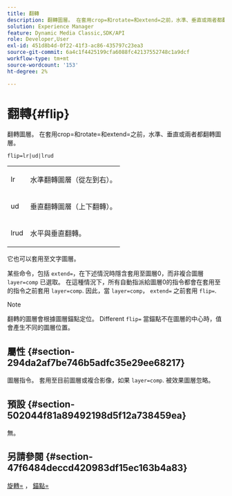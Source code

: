 ```yaml
---
title: 翻轉
description: 翻轉圖層。 在套用crop=和rotate=和extend=之前，水準、垂直或兩者都翻轉圖層。
solution: Experience Manager
feature: Dynamic Media Classic,SDK/API
role: Developer,User
exl-id: 451d8b4d-0f22-41f3-ac86-435797c23ea3
source-git-commit: 6a4c1f4425199cfa6088fc42137552748c1a9dcf
workflow-type: tm+mt
source-wordcount: '153'
ht-degree: 2%

---
```


# 翻轉{#flip}

翻轉圖層。 在套用crop=和rotate=和extend=之前，水準、垂直或兩者都翻轉圖層。

`flip=lr|ud|lrud`

<table id="simpletable_072CA0E24B7146D48AEFD70E51E849C2"> 
 <tr class="strow"> 
  <td class="stentry"> <p> <span class="codeph"> lr </span> </p> </td> 
  <td class="stentry"> <p>水準翻轉圖層（從左到右）。 </p> </td> 
 </tr> 
 <tr class="strow"> 
  <td class="stentry"> <p> <span class="codeph"> ud </span> </p> </td> 
  <td class="stentry"> <p>垂直翻轉圖層（上下翻轉）。 </p> </td> 
 </tr> 
 <tr class="strow"> 
  <td class="stentry"> <p> <span class="codeph"> lrud </span> </p> </td> 
  <td class="stentry"> <p>水平與垂直翻轉。 </p> </td> 
 </tr> 
</table>

它也可以套用至文字圖層。

某些命令，包括 `extend=`，在下述情況時隱含套用至圖層0，而非複合圖層 `layer=comp` 已選取。 在這種情況下，所有自動指派給圖層0的指令都會在套用至的指令之前套用 `layer=comp`. 因此，當 `layer=comp`， `extend=` 之前套用 `flip=`.

>[!NOTE]
>
>翻轉的圖層會根據圖層錨點定位。 Different `flip=` 當錨點不在圖層的中心時，值會產生不同的圖層位置。

## 屬性 {#section-294da2af7be746b5adfc35e29ee68217}

圖層指令。 套用至目前圖層或複合影像，如果 `layer=comp`. 被效果圖層忽略。

## 預設 {#section-502044f81a89492198d5f12a738459ea}

無。

## 另請參閱 {#section-47f6484deccd420983df15ec163b4a83}

[旋轉=](../../../../../is-api/http-ref/image-serving-api-ref/c-http-protocol-reference/c-command-reference/r-rotate.md#reference-12abb086635546ec9ec2e1a793dc1096) ， [錨點=](../../../../../is-api/http-ref/image-serving-api-ref/c-http-protocol-reference/c-command-reference/r-anchor.md#reference-6661e548ab284b82828d8d94c8ddeb7c)
